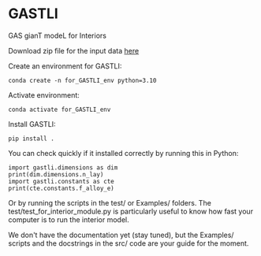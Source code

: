 # GASTLI
GAS gianT modeL for Interiors

Download zip file for the input data [here](https://www.dropbox.com/scl/fi/fagjvx4umni04f4cxqdhy/gastli_input_data.zip?rlkey=8y47oldcyokbxqo5z2e5izw9c&dl=0)

Create an environment for GASTLI: 
```
conda create -n for_GASTLI_env python=3.10
```

Activate environment:
```
conda activate for_GASTLI_env
```

Install GASTLI:
```
pip install .
```

You can check quickly if it installed correctly by running this in Python:
```
import gastli.dimensions as dim
print(dim.dimensions.n_lay)
import gastli.constants as cte
print(cte.constants.f_alloy_e)
```

Or by running the scripts in the test/ or Examples/ folders. The test/test_for_interior_module.py is particularly useful to know how fast your computer is to run the interior model.

We don't have the documentation yet (stay tuned), but the Examples/ scripts and the docstrings in the src/ code are your guide for the moment.

